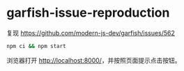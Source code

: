 # garfish-issue-reproduction

复现 <https://github.com/modern-js-dev/garfish/issues/562>

```sh
npm ci && npm start
```

浏览器打开 <http://localhost:8000/>，并按照页面提示点击按钮。
